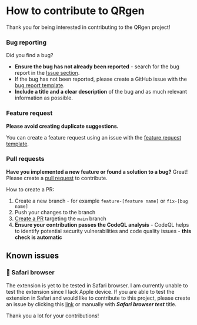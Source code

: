 # How to contribute to QRgen
Thank you for being interested in contributing to the QRgen project!

### Bug reporting
Did you find a bug?
- **Ensure the bug has not already been reported** - search for the bug report in the [Issue section](https://www.github.com/Stepan02/qrgen/issues).
- If the bug has not been reported, please create a GitHub issue with the [bug report template](https://github.com/Stepan02/qrgen/issues/new?template=bug-report.md).
- **Include a title and a clear description** of the bug and as much relevant information as possible.

### Feature request
**Please avoid creating duplicate suggestions.**

You can create a feature request using an issue with the [feature request template](https://github.com/Stepan02/qrgen/issues/new?template=feature-suggestion.md).

### Pull requests
**Have you implemented a new feature or found a solution to a bug?** Great! Please create a [pull request](https://github.com/Stepan02/qrgen/pulls) to contribute.

How to create a PR:
1. Create a new branch - for example `feature-[feature name]` or `fix-[bug name]`
2. Push your changes to the branch
4. [Create a PR](https://github.com/Stepan02/qrgen/pulls) targeting the `main` branch
5. **Ensure your contribution passes the CodeQL analysis** - CodeQL helps to identify potential security vulnerabilities and code quality issues - **this check is automatic**

## Known issues
### 🍎 Safari browser
The extension is yet to be tested in Safari browser. I am currently unable to test the extension since I lack Apple device.
If you are able to test the extension in Safari and would like to contribute to this project, please create an issue by clicking this [link](https://github.com/stepan02/qrgen/issues/new?title=Safari+browser+test) or manually with ***Safari browser test*** title.

Thank you a lot for your contributions!